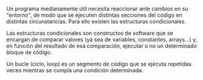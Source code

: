 Un programa medianamente útil necesita reaccionar ante cambios en su "entorno", de modo que se ejecuten distintas secciones del código en distintas circunstancias. Para ello existen las estructuras condicionales.

Las estructuras condicionales son constructos de software que se encargan de comparar valores (ya sea de variables, constantes, arrays...) y, en función del resultado de esa comparación, ejecutar o no un determinado bloque de código.


Un bucle (ciclo, loop) es un segmento de código que se ejecuta repetidas veces mientras se cumpla una condición determinada.
